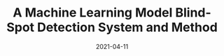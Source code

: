 ---
title: "A Machine Learning Model Blind-Spot Detection System and Method"
authors: "<b>Maor Ivgi</b> and Yuval Dafna"
collection: patents
permalink: /patent/blind-spot-detection
excerpt: 'Efficiently detecting blind-spots for black-box machine learning models.'
date: 2021-04-11
provision: 'U.S. Provisional Patent Application No. 63/170,517 f.'
---